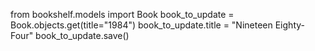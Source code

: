 from bookshelf.models import Book
book_to_update = Book.objects.get(title="1984")
book_to_update.title = "Nineteen Eighty-Four"
book_to_update.save()
